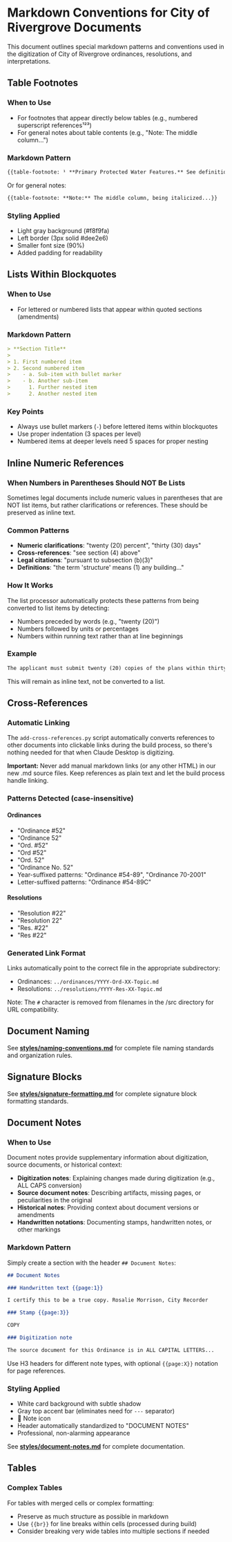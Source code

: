 # Markdown Conventions for City of Rivergrove Documents

This document outlines special markdown patterns and conventions used in the digitization of City of Rivergrove ordinances, resolutions, and interpretations.

## Table Footnotes

### When to Use

- For footnotes that appear directly below tables (e.g., numbered superscript references¹²³)
- For general notes about table contents (e.g., "Note: The middle column...")

### Markdown Pattern

```markdown
{{table-footnote: ¹ **Primary Protected Water Features.** See definition... ² **Secondary Protected Water Features.** See definition...}}
```

Or for general notes:

```markdown
{{table-footnote: **Note:** The middle column, being italicized...}}
```

### Styling Applied

- Light gray background (#f8f9fa)
- Left border (3px solid #dee2e6)
- Smaller font size (90%)
- Added padding for readability

## Lists Within Blockquotes

### When to Use

- For lettered or numbered lists that appear within quoted sections (amendments)

### Markdown Pattern

```markdown
> **Section Title**
>
> 1. First numbered item
> 2. Second numbered item
>    - a. Sub-item with bullet marker
>    - b. Another sub-item
>      1. Further nested item
>      2. Another nested item
```

### Key Points

- Always use bullet markers (`-`) before lettered items within blockquotes
- Use proper indentation (3 spaces per level)
- Numbered items at deeper levels need 5 spaces for proper nesting

## Inline Numeric References

### When Numbers in Parentheses Should NOT Be Lists

Sometimes legal documents include numeric values in parentheses that are NOT list items, but rather clarifications or references. These should be preserved as inline text.

### Common Patterns

- **Numeric clarifications**: "twenty (20) percent", "thirty (30) days"
- **Cross-references**: "see section (4) above"
- **Legal citations**: "pursuant to subsection (b)(3)"
- **Definitions**: "the term 'structure' means (1) any building..."

### How It Works

The list processor automatically protects these patterns from being converted to list items by detecting:
- Numbers preceded by words (e.g., "twenty (20)")
- Numbers followed by units or percentages
- Numbers within running text rather than at line beginnings

### Example

```markdown
The applicant must submit twenty (20) copies of the plans within thirty (30) days.
```

This will remain as inline text, not be converted to a list.

## Cross-References

### Automatic Linking

The `add-cross-references.py` script automatically converts references to other documents into clickable links during the build process, so there's nothing needed for that when Claude Desktop is digitizing.

**Important:** Never add manual markdown links (or any other HTML) in our new .md source files. Keep references as plain text and let the build process handle linking.

### Patterns Detected (case-insensitive)

#### Ordinances

- "Ordinance #52"
- "Ordinance 52"
- "Ord. #52"
- "Ord #52"
- "Ord. 52"
- "Ordinance No. 52"
- Year-suffixed patterns: "Ordinance #54-89", "Ordinance 70-2001"
- Letter-suffixed patterns: "Ordinance #54-89C"

#### Resolutions

- "Resolution #22"
- "Resolution 22"
- "Res. #22"
- "Res #22"

### Generated Link Format

Links automatically point to the correct file in the appropriate subdirectory:

- Ordinances: `../ordinances/YYYY-Ord-XX-Topic.md`
- Resolutions: `../resolutions/YYYY-Res-XX-Topic.md`

Note: The `#` character is removed from filenames in the /src directory for URL compatibility.

## Document Naming

See **[styles/naming-conventions.md](styles/naming-conventions.md)** for complete file naming standards and organization rules.

## Signature Blocks

See **[styles/signature-formatting.md](styles/signature-formatting.md)** for complete signature block formatting standards.

## Document Notes

### When to Use

Document notes provide supplementary information about digitization, source documents, or historical context:

- **Digitization notes**: Explaining changes made during digitization (e.g., ALL CAPS conversion)
- **Source document notes**: Describing artifacts, missing pages, or peculiarities in the original
- **Historical notes**: Providing context about document versions or amendments
- **Handwritten notations**: Documenting stamps, handwritten notes, or other markings

### Markdown Pattern

Simply create a section with the header `## Document Notes`:

```markdown
## Document Notes

### Handwritten text {{page:1}}

I certify this to be a true copy. Rosalie Morrison, City Recorder

### Stamp {{page:3}}

COPY

### Digitization note

The source document for this Ordinance is in ALL CAPITAL LETTERS...
```

Use H3 headers for different note types, with optional `{{page:X}}` notation for page references.

### Styling Applied

- White card background with subtle shadow
- Gray top accent bar (eliminates need for `---` separator)
- 📝 Note icon
- Header automatically standardized to "DOCUMENT NOTES"
- Professional, non-alarming appearance

See **[styles/document-notes.md](styles/document-notes.md)** for complete documentation.

## Tables

### Complex Tables

For tables with merged cells or complex formatting:

- Preserve as much structure as possible in markdown
- Use `{{br}}` for line breaks within cells (processed during build)
- Consider breaking very wide tables into multiple sections if needed
